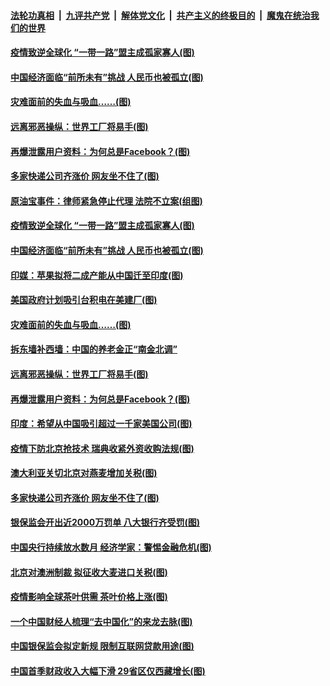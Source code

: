 ####  [法轮功真相](../../../../basic/blob/master/README.md?t=05120601) &nbsp;|&nbsp; [九评共产党](../../../../9ping.md/blob/master/README.md?t=05120601) &nbsp;|&nbsp; [解体党文化](../../../../jtdwh.md/blob/master/README.md?t=05120601)  &nbsp;|&nbsp; [共产主义的终极目的](../../../../gczydzjmd.md/blob/master/README.md?t=05120601) &nbsp;|&nbsp; [魔鬼在统治我们的世界](../../../../mgztzwmdsj.md/blob/master/README.md?t=05120601) 

#### [疫情致逆全球化 “一带一路”盟主成孤家寡人(图)](../pages/p5/932913.md?t=05120601) 

#### [中国经济面临“前所未有”挑战 人民币也被孤立(图)](../pages/p5/932894.md?t=05120601) 

#### [灾难面前的失血与吸血……(图)](../pages/p5/932839.md?t=05120601) 

#### [远离邪恶操纵：世界工厂将易手(图)](../pages/p5/932851.md?t=05120601) 

#### [再爆泄露用户资料：为何总是Facebook？(图)](../pages/p5/932838.md?t=05120601) 

#### [多家快递公司齐涨价 网友坐不住了(图)](../pages/p5/932818.md?t=05120601) 

#### [原油宝事件：律师紧急停止代理 法院不立案(组图)](../pages/p5/932932.md?t=05120601) 

#### [疫情致逆全球化 “一带一路”盟主成孤家寡人(图)](../pages/p5/932913.md?t=05120601) 

#### [中国经济面临“前所未有”挑战 人民币也被孤立(图)](../pages/p5/932894.md?t=05120601) 

#### [印媒：苹果拟将二成产能从中国迁至印度(图)](../pages/p5/932903.md?t=05120601) 

#### [美国政府计划吸引台积电在美建厂(图)](../pages/p5/932885.md?t=05120601) 

#### [灾难面前的失血与吸血……(图)](../pages/p5/932839.md?t=05120601) 

#### [拆东墙补西墙：中国的养老金正“南金北调”](../pages/p5/932842.md?t=05120601) 

#### [远离邪恶操纵：世界工厂将易手(图)](../pages/p5/932851.md?t=05120601) 

#### [再爆泄露用户资料：为何总是Facebook？(图)](../pages/p5/932838.md?t=05120601) 

#### [印度：希望从中国吸引超过一千家美国公司(图)](../pages/p5/932840.md?t=05120601) 

#### [疫情下防北京抢技术 瑞典收紧外资收购法规(图)](../pages/p5/932845.md?t=05120601) 

#### [澳大利亚关切北京对燕麦增加关税(图)](../pages/p5/932841.md?t=05120601) 

#### [多家快递公司齐涨价 网友坐不住了(图)](../pages/p5/932818.md?t=05120601) 

#### [银保监会开出近2000万罚单 八大银行齐受罚(图)](../pages/p5/932814.md?t=05120601) 

#### [中国央行持续放水数月 经济学家：警惕金融危机(图)](../pages/p5/932801.md?t=05120601) 

#### [北京对澳洲制裁 拟征收大麦进口关税(图)](../pages/p5/932810.md?t=05120601) 

#### [疫情影响全球茶叶供需 茶叶价格上涨(图)](../pages/p5/932805.md?t=05120601) 

#### [一个中国财经人梳理“去中国化”的来龙去脉(图)](../pages/p5/932718.md?t=05120601) 

#### [中国银保监会拟定新规 限制互联网贷款用途(图)](../pages/p5/932743.md?t=05120601) 

#### [中国首季财政收入大幅下滑 29省区仅西藏增长(图)](../pages/p5/932741.md?t=05120601) 

